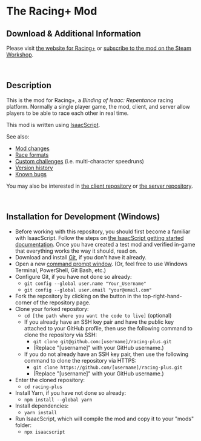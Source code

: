 # The Racing+ Mod

<!-- markdownlint-disable MD033 -->

## Download & Additional Information

Please visit [the website for Racing+](https://isaacracing.net/) or [subscribe to the mod on the Steam Workshop](https://steamcommunity.com/sharedfiles/filedetails/?id=857628390).

<br>

## Description

This is the mod for Racing+, a _Binding of Isaac: Repentance_ racing platform. Normally a single player game, the mod, client, and server allow players to be able to race each other in real time.

This mod is written using [IsaacScript](https://isaacscript.github.io/).

See also:

- [Mod changes](docs/changes.md)
- [Race formats](docs/race-formats.md)
- [Custom challenges](docs/challenges.md) (i.e. multi-character speedruns)
- [Version history](https://github.com/Zamiell/isaac-racing-client/blob/master/HISTORY.md)
- [Known bugs](docs/bugs.md)

You may also be interested in [the client repository](https://github.com/Zamiell/isaac-racing-client) or [the server repository](https://github.com/Zamiell/isaac-racing-server).

<br>

## Installation for Development (Windows)

- Before working with this repository, you should first become a familiar with IsaacScript. Follow the steps on [the IsaacScript getting started documentation](https://isaacscript.github.io/docs/getting-started). Once you have created a test mod and verified in-game that everything works the way it should, read on.
- Download and install [Git](https://git-scm.com/), if you don't have it already.
- Open a new [command prompt window](https://www.howtogeek.com/235101/10-ways-to-open-the-command-prompt-in-windows-10/). (Or, feel free to use Windows Terminal, PowerShell, Git Bash, etc.)
- Configure Git, if you have not done so already:
  - `git config --global user.name "Your_Username"`
  - `git config --global user.email "your@email.com"`
- Fork the repository by clicking on the button in the top-right-hand-corner of the repository page.
- Clone your forked repository:
  - `cd [the path where you want the code to live]` (optional)
  - If you already have an SSH key pair and have the public key attached to your GitHub profile, then use the following command to clone the repository via SSH:
    - `git clone git@github.com:[username]/racing-plus.git`
    - (Replace "[username]" with your GitHub username.)
  - If you do not already have an SSH key pair, then use the following command to clone the repository via HTTPS:
    - `git clone https://github.com/[username]/racing-plus.git`
    - (Replace "[username]" with your GitHub username.)
- Enter the cloned repository:
  - `cd racing-plus`
- Install Yarn, if you have not done so already:
  - `npm install --global yarn`
- Install dependencies:
  - `yarn install`
- Run IsaacScript, which will compile the mod and copy it to your "mods" folder:
  - `npx isaacscript`

<!--

Other notes:
- Mod directory name: racing+_857628390

-->
